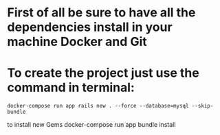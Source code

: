 # First of all be sure to have all the dependencies install in your machine Docker and Git

# To create the project just use the command in terminal:
    docker-compose run app rails new . --force --database=mysql --skip-bundle
to install new Gems
    docker-compose run app bundle install
